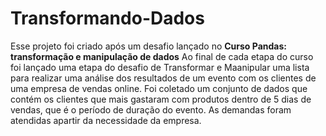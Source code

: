 # Transformando-Dados

Esse projeto foi criado após um desafio lançado no **Curso Pandas: transformação e manipulação de dados**
Ao final de cada etapa do curso foi lançado uma etapa do desafio de Transformar e Maanipular uma lista para  realizar uma análise dos resultados de um evento com os clientes de uma empresa de vendas online. Foi coletado um conjunto de dados que contém os clientes que mais gastaram com produtos dentro de 5 dias de vendas, que é o período de duração do evento. As demandas foram atendidas apartir da necessidade da empresa.
